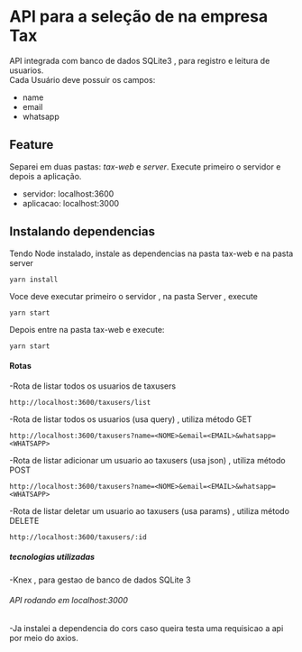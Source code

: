 # API para a seleção de na empresa Tax

API integrada com banco de dados SQLite3 , para registro e leitura de usuarios.<br>
Cada  Usuário deve possuir os campos:
<ul>
  <li>name</li>
  <li>email</li>
  <li>whatsapp</li>
</ul>

## Feature

Separei em duas pastas: <i>tax-web</i> e <i>server</i>.
Execute primeiro o servidor e depois a aplicação.
<ul>
  <li>servidor: localhost:3600</li>
  <li>aplicacao: localhost:3000</li>
</ul>

## Instalando dependencias
Tendo Node instalado, instale as dependencias na pasta tax-web e na pasta server
```
yarn install
```
Voce deve executar primeiro o servidor , na pasta Server , execute
```
yarn start
```
Depois entre na pasta tax-web e execute:
```
yarn start
```

#### Rotas
 -Rota de listar todos os usuarios de taxusers
```
http://localhost:3600/taxusers/list
```
 -Rota de listar todos os usuarios (usa query) , utiliza método GET
```
http://localhost:3600/taxusers?name=<NOME>&email=<EMAIL>&whatsapp=<WHATSAPP>
```
 -Rota de listar adicionar um usuario ao taxusers  (usa json) , utiliza método POST
```
http://localhost:3600/taxusers?name=<NOME>&email=<EMAIL>&whatsapp=<WHATSAPP>
```
 -Rota de listar deletar um usuario ao taxusers (usa params) , utiliza método DELETE
```
http://localhost:3600/taxusers/:id
```
##### tecnologias utilizadas
 -Knex , para gestao de banco de dados SQLite 3

###### API rodando em localhost:3000
-Ja instalei a dependencia do cors caso queira testa uma requisicao a api por meio do axios.

